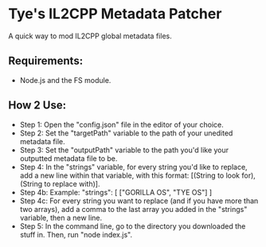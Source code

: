 # Tye's IL2CPP Metadata Patcher
A quick way to mod IL2CPP global metadata files.

## Requirements:
- Node.js and the FS module.

## How 2 Use:
- Step 1: Open the "config.json" file in the editor of your choice.
- Step 2: Set the "targetPath" variable to the path of your unedited metadata file.
- Step 3: Set the "outputPath" variable to the path you'd like your outputted metadata file to be.
- Step 4: In the "strings" variable, for every string you'd like to replace, add a new line within that variable, with this format: [(String to look for), (String to replace with)].
- Step 4b: Example: "strings": [ ["GORILLA OS", "TYE OS"] ]
- Step 4c: For every string you want to replace (and if you have more than two arrays), add a comma to the last array you added in the "strings" variable, then a new line.
- Step 5: In the command line, go to the directory you downloaded the stuff in. Then, run "node index.js".
